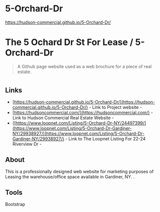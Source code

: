 
# 5-Orchard-Dr
https://hudson-commercial.github.io/5-Orchard-Dr/


# The 5 Ochard Dr St For Lease / 5-Orchard-Dr
> A Github page website used as a web brochure for a piece of real estate.
#

## Links

- [https://hudson-commercial.github.io/5-Orchard-Dr/](https://hudson-commercial.github.io/5-Orchard-Dr/) - Link to Project website - 
- [https://hudsoncommercial.com/](https://hudsoncommercial.com/) - Link to Hudson Commercial Real Estate Website - 
- [[https://www.loopnet.com/Listing/5-Orchard-Dr-NY/24497399/](https://www.loopnet.com/Listing/5-Orchard-Dr-Gardiner-NY/29938927/)]https://www.loopnet.com/Listing/5-Orchard-Dr-Gardiner-NY/29938927/) - Link to The Loopnet Listing For 22-24 Riverview Dr - 


## About

This is a professionally designed web website for marketing purposes of Leasing the warehouse/office space available in Gardiner, NY.
.

## Tools

Bootstrap

